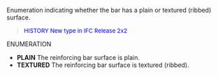 ﻿Enumeration indicating whether the bar has a plain or textured (ribbed) surface.

> <font color="#0000FF" size="-1"> HISTORY New type in IFC Release 2x2
		  </font>
>

ENUMERATION

* **PLAIN** The reinforcing bar surface is plain. 
* **TEXTURED** The reinforcing bar surface is textured (ribbed).